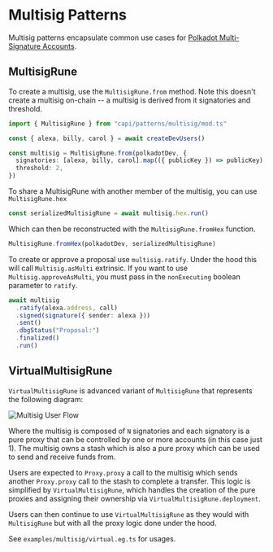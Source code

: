 # Multisig Patterns

Multisig patterns encapsulate common use cases for [Polkadot Multi-Signature Accounts](https://wiki.polkadot.network/docs/learn-account-multisig).

## MultisigRune

To create a multisig, use the `MultisigRune.from` method. Note this doesn't create a multisig on-chain -- a multisig is derived from it signatories and threshold.

```ts
import { MultisigRune } from "capi/patterns/multisig/mod.ts"

const { alexa, billy, carol } = await createDevUsers()

const multisig = MultisigRune.from(polkadotDev, {
  signatories: [alexa, billy, carol].map(({ publicKey }) => publicKey),
  threshold: 2,
})
```

To share a MultisigRune with another member of the multisig, you can use `MultisigRune.hex`

```ts
const serializedMultisigRune = await multisig.hex.run()
```

Which can then be reconstructed with the `MultisigRune.fromHex` function.

```ts
MultisigRune.fromHex(polkadotDev, serializedMultisigRune)
```

To create or approve a proposal use `multisig.ratify`. Under the hood this will call `Multisig.asMulti` extrinsic. If you want to use `Multisig.approveAsMulti`, you must pass in the `nonExecuting` boolean parameter to `ratify`.

```ts
await multisig
  .ratify(alexa.address, call)
  .signed(signature({ sender: alexa }))
  .sent()
  .dbgStatus("Proposal:")
  .finalized()
  .run()
```

## VirtualMultisigRune

`VirtualMultisigRune` is advanced variant of `MultisigRune` that represents the following diagram:

![Multisig User Flow](https://user-images.githubusercontent.com/7630720/216309354-ef39ed1b-230b-40d3-9e78-749828650e90.png)

Where the multisig is composed of `N` signatories and each signatory is a pure proxy that can be controlled by one or more accounts (in this case just 1). The multisig owns a stash which is also a pure proxy which can be used to send and receive funds from.

Users are expected to `Proxy.proxy` a call to the multisig which sends another `Proxy.proxy` call to the stash to complete a transfer. This logic is simplified by `VirtualMultisigRune`, which handles the creation of the pure proxies and assigning their ownership via `VirtualMultisigRune.deployment`.

Users can then continue to use `VirtualMultisigRune` as they would with `MultisigRune` but with all the proxy logic done under the hood.

See `examples/multisig/virtual.eg.ts` for usages.
